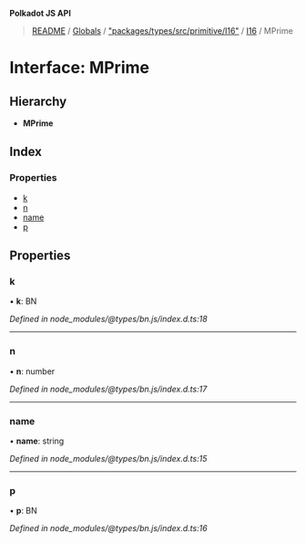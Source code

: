 **Polkadot JS API**

> [README](../README.md) / [Globals](../globals.md) / ["packages/types/src/primitive/I16"](../modules/_packages_types_src_primitive_i16_.md) / [I16](../classes/_packages_types_src_primitive_i16_.i16.md) / MPrime

# Interface: MPrime

## Hierarchy

* **MPrime**

## Index

### Properties

* [k](_packages_types_src_primitive_i16_.i16.mprime.md#k)
* [n](_packages_types_src_primitive_i16_.i16.mprime.md#n)
* [name](_packages_types_src_primitive_i16_.i16.mprime.md#name)
* [p](_packages_types_src_primitive_i16_.i16.mprime.md#p)

## Properties

### k

•  **k**: BN

*Defined in node_modules/@types/bn.js/index.d.ts:18*

___

### n

•  **n**: number

*Defined in node_modules/@types/bn.js/index.d.ts:17*

___

### name

•  **name**: string

*Defined in node_modules/@types/bn.js/index.d.ts:15*

___

### p

•  **p**: BN

*Defined in node_modules/@types/bn.js/index.d.ts:16*
